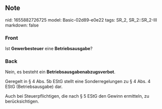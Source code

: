 ## Note
nid: 1655882726725
model: Basic-02d89-e0e22
tags: SR_2, SR_2::SR_2-III
markdown: false

### Front
Ist <b>Gewerbesteuer</b> eine <b>Betriebsausgabe</b>?

### Back
Nein, es besteht ein <b>Betriebsausgabenabzugsverbot</b>.

Geregelt in § 4 Abs. 5b EStG stellt eine Sonderregelungen zu § 4 Abs. 4 EStG (Betriebsausgabe) dar.

Auch bei Steuerpflichtigen, die nach § 5 EStG den Gewinn ermitteln, zu berücksichtigen.
